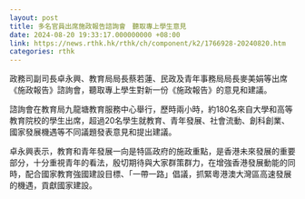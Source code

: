 ```yaml
---
layout: post
title: 多名官員出席施政報告諮詢會　聽取專上學生意見
date: 2024-08-20 19:33:17.000000000 +08:00
link: https://news.rthk.hk/rthk/ch/component/k2/1766928-20240820.htm
categories: rthk
---
```


政務司副司長卓永興、教育局局長蔡若蓮、民政及青年事務局局長麥美娟等出席《施政報告》諮詢會，聽取專上學生對新一份《施政報告》的意見和建議。
 
諮詢會在教育局九龍塘教育服務中心舉行，歷時兩小時，約180名來自大學和高等教育院校的學生出席，超過20名學生就教育、青年發展、社會流動、創科創業、國家發展機遇等不同議題發表意見和提出建議。
 
卓永興表示，教育和青年發展一向是特區政府的施政重點，是香港未來發展的重要部分，十分重視青年的看法，殷切期待與大家群策群力，在增強香港發展動能的同時，配合國家教育強國建設目標、「一帶一路」倡議，抓緊粵港澳大灣區高速發展的機遇，貢獻國家建設。
